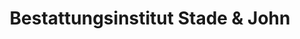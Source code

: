 ---
title: "Bestattungsinstitut Stade & John"
url: /barmstedt/bestattungsinstitut-stade-und-john/
shop: Bestattungen
---